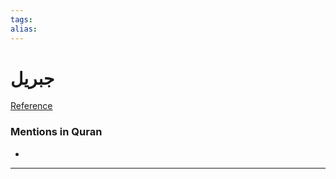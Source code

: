 ```yaml
---
tags: 
alias: 
---
```


# جبريل

[Reference](https://corpus.quran.com/concept.jsp?id=jibreel)

### Mentions in Quran
- 

---

